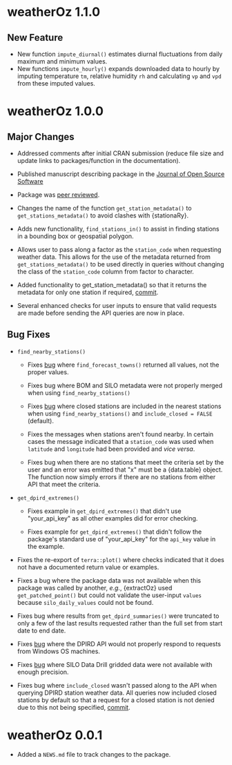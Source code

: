 # weatherOz 1.1.0  
## New Feature  
* New function `impute_diurnal()` estimates diurnal fluctuations from daily 
maximum and minimum values.  
* New functions `impute_hourly()` expands downloaded data to hourly by imputing
temperature `tm`, relative humidity `rh` and calculating `vp` and `vpd` from these
imputed values.  


# weatherOz 1.0.0

## Major Changes

* Addressed comments after initial CRAN submission (reduce file size and update links to packages/function in the documentation).

* Published manuscript describing package in the [Journal of Open Source Software](https://doi.org/10.21105/joss.06717)

* Package was [peer reviewed](https://github.com/ropensci/software-review/issues/598).

* Changes the name of the function `get_station_metadata()` to `get_stations_metadata()` to avoid clashes with {stationaRy}.

* Adds new functionality, `find_stations_in()` to assist in finding stations in a bounding box or geospatial polygon.

* Allows user to pass along a factor as the `station_code` when requesting weather data.
This allows for the use of the metadata returned from `get_stations_metadata()` to be used directly in queries without changing the class of the `station_code` column from factor to character.

* Added functionality to get_station_metadata() so that it returns the metadata for only one station if required, [commit](https://github.com/ropensci/weatherOz/commit/8166c92f63ed138ccfed966a09e9537a35324b67).

* Several enhanced checks for user inputs to ensure that valid requests are made before sending the API queries are now in place.

## Bug Fixes

* `find_nearby_stations()`

  * Fixes [bug](https://github.com/ropensci/weatherOz/issues/35) where `find_forecast_towns()` returned all values, not the proper values.

  * Fixes bug where BOM and SILO metadata were not properly merged when using `find_nearby_stations()`

  * Fixes [bug](https://github.com/ropensci/weatherOz/issues/36) where closed stations are included in the nearest stations when using `find_nearby_stations()` and `include_closed = FALSE` (default).
  
  * Fixes the messages when stations aren't found nearby. In certain cases the message indicated that a `station_code` was used when `latitude` and `longitude` had been provided and _vice versa_.
  
  * Fixes bug when there are no stations that meet the criteria set by the user and an error was emitted that "x" must be a {data.table} object. The function now simply errors if there are no stations from either API that meet the criteria.

* `get_dpird_extremes()`

  * Fixes example in `get_dpird_extremes()` that didn't use "your_api_key" as all other examples did for error checking.

  * Fixes example for `get_dpird_extremes()` that didn't follow the package's standard use of "your_api_key" for the `api_key` value in the example.

* Fixes the re-export of `terra::plot()` where checks indicated that it does not have a documented return value or examples.

* Fixes a bug where the package data was not available when this package was called by another, _e.g._, {extractOz} used `get_patched_point()` but could not validate the user-input `values` because `silo_daily_values` could not be found.

* Fixes bug where results from `get_dpird_summaries()` were truncated to only a few of the last results requested rather than the full set from start date to end date.

* Fixes [bug](https://github.com/ropensci/weatherOz/issues/38) where the DPIRD API would not properly respond to requests from Windows OS machines.

* Fixes [bug](https://github.com/ropensci/weatherOz/issues/57) where SILO Data Drill gridded data were not available with enough precision.

* Fixes bug where `include_closed` wasn't passed along to the API when querying DPIRD station weather data.
All queries now included closed stations by default so that a request for a closed station is not denied due to this not being specified, [commit](https://github.com/ropensci/weatherOz/commit/e241057e7c0791a904cccd3029c217b41543f05b).

# weatherOz 0.0.1

* Added a `NEWS.md` file to track changes to the package.

